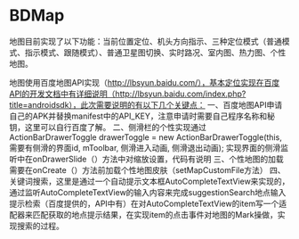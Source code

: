 # BDMap
  地图目前实现了以下功能：当前位置定位、机头方向指示、三种定位模式（普通模式、指示模式、跟随模式）、普通卫星图切换、实时路况、室内图、热力图、个性地图。

  地图使用百度地图API实现（http://lbsyun.baidu.com/），基本定位实现在百度API的开发文档中有详细说明（http://lbsyun.baidu.com/index.php?title=androidsdk），此次需要说明的有以下几个关键点：
   一、百度地图API申请自己的APK并替换manifest中的API_KEY，注意申请时需要自己程序名称和秘钥，这里可以自行百度了解。
   二、侧滑栏的个性实现通过
   ActionBarDrawerToggle drawerToggle = new ActionBarDrawerToggle(this, 需要有侧滑的界面id, mToolbar, 侧滑进入动画, 侧滑退出动画);
   实现界面的侧滑监听中在onDrawerSlide（）方法中对缩放设置，代码有说明
   三、个性地图的加载需要在onCreate（）方法前加载个性地图皮肤（setMapCustomFile方法）
   四、关键词搜索，这里是通过一个自动提示文本框AutoCompleteTextView来实现的，通过监听AutoCompleteTextView的输入内容来完成suggestionSearch地点输入提示检索（百度提供的，API中有）在对AutoCompleteTextView的item写一个适配器来匹配获取的地点提示结果，在实现item的点击事件对地图的Mark操做，实现搜索的过程。
   
